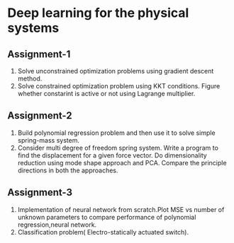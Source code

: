 # Deep learning for the physical systems
## Assignment-1
1. Solve unconstrained optimization problems using gradient descent method.
2. Solve constrained optimization problem using KKT conditions. Figure whether constarint is active or not using Lagrange multiplier.

## Assignment-2
1. Build polynomial regression problem and then use it to solve simple spring-mass system.
2. Consider multi degree of freedom spring system. Write a program to find the displacement for a given force vector. Do dimensionality reduction using mode shape approach and PCA. Compare the principle directions in both the approaches.

## Assignment-3
1. Implementation of neural network from scratch.Plot MSE vs number of unknown parameters to compare performance of polynomial regression,neural network.
2. Classification problem( Electro-statically actuated switch).

